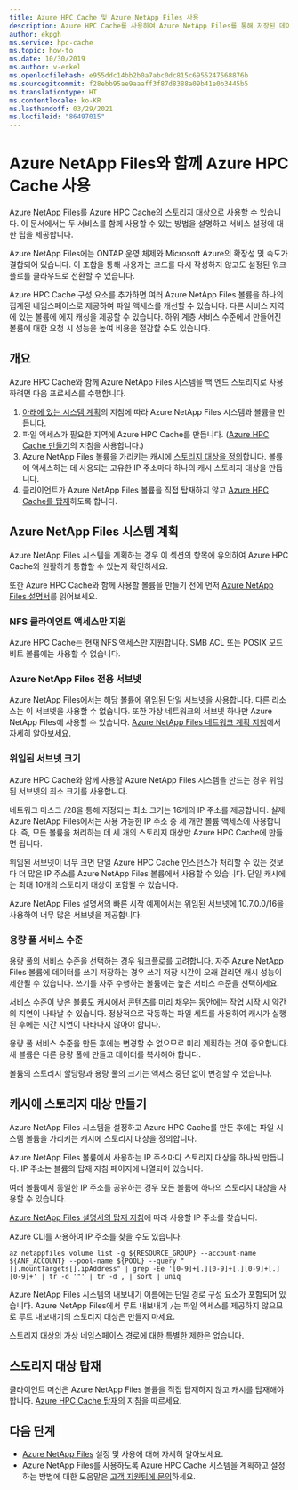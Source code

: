 ```yaml
---
title: Azure HPC Cache 및 Azure NetApp Files 사용
description: Azure HPC Cache를 사용하여 Azure NetApp Files를 통해 저장된 데이터에 대한 액세스를 개선하는 방법을 설명합니다.
author: ekpgh
ms.service: hpc-cache
ms.topic: how-to
ms.date: 10/30/2019
ms.author: v-erkel
ms.openlocfilehash: e955ddc14bb2b0a7abc0dc815c6955247568876b
ms.sourcegitcommit: f28ebb95ae9aaaff3f87d8388a09b41e0b3445b5
ms.translationtype: HT
ms.contentlocale: ko-KR
ms.lasthandoff: 03/29/2021
ms.locfileid: "86497015"
---
```

# <a name="use-azure-hpc-cache-with-azure-netapp-files"></a>Azure NetApp Files와 함께 Azure HPC Cache 사용

[Azure NetApp Files](https://azure.microsoft.com/services/netapp/)를 Azure HPC Cache의 스토리지 대상으로 사용할 수 있습니다. 이 문서에서는 두 서비스를 함께 사용할 수 있는 방법을 설명하고 서비스 설정에 대한 팁을 제공합니다.

Azure NetApp Files에는 ONTAP 운영 체제와 Microsoft Azure의 확장성 및 속도가 결합되어 있습니다. 이 조합을 통해 사용자는 코드를 다시 작성하지 않고도 설정된 워크플로를 클라우드로 전환할 수 있습니다.

Azure HPC Cache 구성 요소를 추가하면 여러 Azure NetApp Files 볼륨을 하나의 집계된 네임스페이스로 제공하여 파일 액세스를 개선할 수 있습니다. 다른 서비스 지역에 있는 볼륨에 에지 캐싱을 제공할 수 있습니다. 하위 계층 서비스 수준에서 만들어진 볼륨에 대한 요청 시 성능을 높여 비용을 절감할 수도 있습니다.

## <a name="overview"></a>개요

Azure HPC Cache와 함께 Azure NetApp Files 시스템을 백 엔드 스토리지로 사용하려면 다음 프로세스를 수행합니다.

1. [아래에 있는 시스템 계획](#plan-your-azure-netapp-files-system)의 지침에 따라 Azure NetApp Files 시스템과 볼륨을 만듭니다.
1. 파일 액세스가 필요한 지역에 Azure HPC Cache를 만듭니다. ([Azure HPC Cache 만들기](hpc-cache-create.md)의 지침을 사용합니다.)
1. Azure NetApp Files 볼륨을 가리키는 캐시에 [스토리지 대상을 정의](#create-storage-targets-in-the-cache)합니다. 볼륨에 액세스하는 데 사용되는 고유한 IP 주소마다 하나의 캐시 스토리지 대상을 만듭니다.
1. 클라이언트가 Azure NetApp Files 볼륨을 직접 탑재하지 않고 [Azure HPC Cache를 탑재](#mount-storage-targets)하도록 합니다.

## <a name="plan-your-azure-netapp-files-system"></a>Azure NetApp Files 시스템 계획

Azure NetApp Files 시스템을 계획하는 경우 이 섹션의 항목에 유의하여 Azure HPC Cache와 원활하게 통합할 수 있는지 확인하세요.

또한 Azure HPC Cache와 함께 사용할 볼륨을 만들기 전에 먼저 [Azure NetApp Files 설명서](../azure-netapp-files/index.yml)를 읽어보세요.

### <a name="nfs-client-access-only"></a>NFS 클라이언트 액세스만 지원

Azure HPC Cache는 현재 NFS 액세스만 지원합니다. SMB ACL 또는 POSIX 모드 비트 볼륨에는 사용할 수 없습니다.

### <a name="exclusive-subnet-for-azure-netapp-files"></a>Azure NetApp Files 전용 서브넷

Azure NetApp Files에서는 해당 볼륨에 위임된 단일 서브넷을 사용합니다. 다른 리소스는 이 서브넷을 사용할 수 없습니다. 또한 가상 네트워크의 서브넷 하나만 Azure NetApp Files에 사용할 수 있습니다. [Azure NetApp Files 네트워크 계획 지침](../azure-netapp-files/azure-netapp-files-network-topologies.md)에서 자세히 알아보세요.

### <a name="delegated-subnet-size"></a>위임된 서브넷 크기

Azure HPC Cache와 함께 사용할 Azure NetApp Files 시스템을 만드는 경우 위임된 서브넷의 최소 크기를 사용합니다.

네트워크 마스크 /28을 통해 지정되는 최소 크기는 16개의 IP 주소를 제공합니다. 실제 Azure NetApp Files에서는 사용 가능한 IP 주소 중 세 개만 볼륨 액세스에 사용합니다. 즉, 모든 볼륨을 처리하는 데 세 개의 스토리지 대상만 Azure HPC Cache에 만들면 됩니다.

위임된 서브넷이 너무 크면 단일 Azure HPC Cache 인스턴스가 처리할 수 있는 것보다 더 많은 IP 주소를 Azure NetApp Files 볼륨에서 사용할 수 있습니다. 단일 캐시에는 최대 10개의 스토리지 대상이 포함될 수 있습니다.

Azure NetApp Files 설명서의 빠른 시작 예제에서는 위임된 서브넷에 10.7.0.0/16을 사용하여 너무 많은 서브넷을 제공합니다.

### <a name="capacity-pool-service-level"></a>용량 풀 서비스 수준

용량 풀의 서비스 수준을 선택하는 경우 워크플로를 고려합니다. 자주 Azure NetApp Files 볼륨에 데이터를 쓰기 저장하는 경우 쓰기 저장 시간이 오래 걸리면 캐시 성능이 제한될 수 있습니다. 쓰기를 자주 수행하는 볼륨에는 높은 서비스 수준을 선택하세요.

서비스 수준이 낮은 볼륨도 캐시에서 콘텐츠를 미리 채우는 동안에는 작업 시작 시 약간의 지연이 나타날 수 있습니다. 정상적으로 작동하는 파일 세트를 사용하여 캐시가 실행된 후에는 시간 지연이 나타나지 않아야 합니다.

용량 풀 서비스 수준을 만든 후에는 변경할 수 없으므로 미리 계획하는 것이 중요합니다. 새 볼륨은 다른 용량 풀에 만들고 데이터를 복사해야 합니다.

볼륨의 스토리지 할당량과 용량 풀의 크기는 액세스 중단 없이 변경할 수 있습니다.

## <a name="create-storage-targets-in-the-cache"></a>캐시에 스토리지 대상 만들기

Azure NetApp Files 시스템을 설정하고 Azure HPC Cache를 만든 후에는 파일 시스템 볼륨을 가리키는 캐시에 스토리지 대상을 정의합니다.

Azure NetApp Files 볼륨에서 사용하는 IP 주소마다 스토리지 대상을 하나씩 만듭니다. IP 주소는 볼륨의 탑재 지침 페이지에 나열되어 있습니다.

여러 볼륨에서 동일한 IP 주소를 공유하는 경우 모든 볼륨에 하나의 스토리지 대상을 사용할 수 있습니다.  

[Azure NetApp Files 설명서의 탑재 지침](../azure-netapp-files/azure-netapp-files-mount-unmount-volumes-for-virtual-machines.md)에 따라 사용할 IP 주소를 찾습니다.

Azure CLI를 사용하여 IP 주소를 찾을 수도 있습니다.

```azurecli
az netappfiles volume list -g ${RESOURCE_GROUP} --account-name ${ANF_ACCOUNT} --pool-name ${POOL} --query "[].mountTargets[].ipAddress" | grep -Ee '[0-9]+[.][0-9]+[.][0-9]+[.][0-9]+' | tr -d '"' | tr -d , | sort | uniq
```

Azure NetApp Files 시스템의 내보내기 이름에는 단일 경로 구성 요소가 포함되어 있습니다. Azure NetApp Files에서 루트 내보내기 ``/``는 파일 액세스를 제공하지 않으므로 루트 내보내기의 스토리지 대상은 만들지 마세요.

스토리지 대상의 가상 네임스페이스 경로에 대한 특별한 제한은 없습니다.

## <a name="mount-storage-targets"></a>스토리지 대상 탑재

클라이언트 머신은 Azure NetApp Files 볼륨을 직접 탑재하지 않고 캐시를 탑재해야 합니다. [Azure HPC Cache 탑재](hpc-cache-mount.md)의 지침을 따르세요.

## <a name="next-steps"></a>다음 단계

* [Azure NetApp Files](../azure-netapp-files/index.yml) 설정 및 사용에 대해 자세히 알아보세요.
* Azure NetApp Files를 사용하도록 Azure HPC Cache 시스템을 계획하고 설정하는 방법에 대한 도움말은 [고객 지원팀에 문의](hpc-cache-support-ticket.md)하세요.
